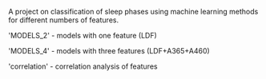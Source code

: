 A project on classification of sleep phases using machine learning methods for different numbers of features.

'MODELS_2' - models with one feature (LDF)

'MODELS_4' - models with three features (LDF+A365+A460)

'correlation' - correlation analysis of features
